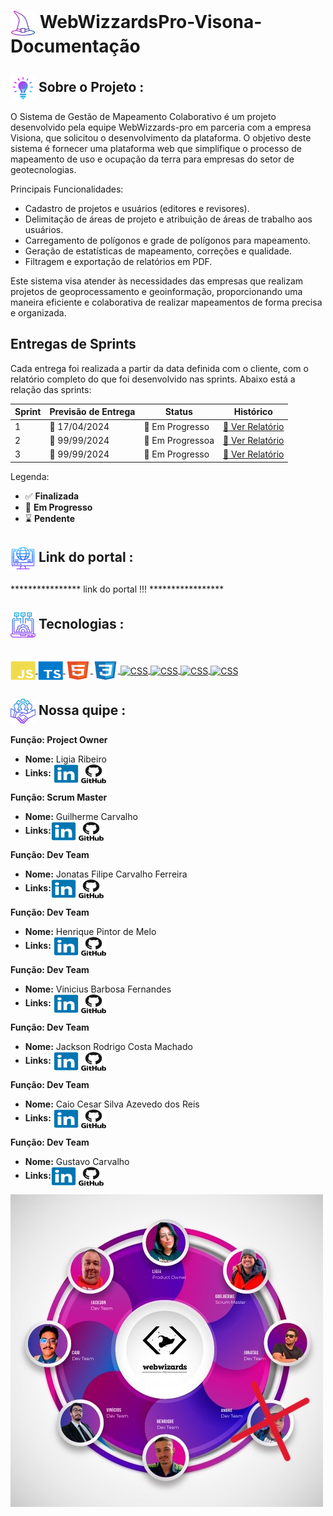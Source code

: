 
<div>
<h1>
<img style="vertical-align: middle" alt="WW" height="40" width="40" src="./icon/chapeu-de-bruxa.png"> WebWizzardsPro-Visona-Documentação
</h1>
</div>

<div>
<h2>
<img style="vertical-align: middle" alt="WW" height="40" width="40" src="./icon/lampada.png"> Sobre o Projeto : 
</h2>
<p>
O Sistema de Gestão de Mapeamento Colaborativo é um projeto desenvolvido pela equipe WebWizzards-pro em parceria com a empresa Visiona, que solicitou o desenvolvimento da plataforma. O objetivo deste sistema é fornecer uma plataforma web que simplifique o processo de mapeamento de uso e ocupação da terra para empresas do setor de geotecnologias.

Principais Funcionalidades:

- Cadastro de projetos e usuários (editores e revisores).
- Delimitação de áreas de projeto e atribuição de áreas de trabalho aos usuários.
- Carregamento de polígonos e grade de polígonos para mapeamento.
- Geração de estatísticas de mapeamento, correções e qualidade.
- Filtragem e exportação de relatórios em PDF.

Este sistema visa atender às necessidades das empresas que realizam projetos de geoprocessamento e geoinformação, proporcionando uma maneira eficiente e colaborativa de realizar mapeamentos de forma precisa e organizada. 
</p>
</div>

<h2> Entregas de Sprints </h2>

Cada entrega foi realizada a partir da data definida com o cliente, com o relatório completo do que foi desenvolvido nas sprints. Abaixo está a relação das sprints:

| Sprint | Previsão de Entrega | Status | Histórico |
| ------ | -------------------- | ------ | --------- |
|   1    | 📅 17/04/2024        | :construction: Em Progresso | [:round_pushpin: Ver Relatório](./Sprint01.md  ) |
|   2    | 📅 99/99/2024       | :construction: Em Progressoa | [:round_pushpin: Ver Relatório](./Sprint02.md) |
|   3    | 📅 99/99/2024       | :construction: Em Progresso | [:round_pushpin: Ver Relatório](./Sprint03.md) |

Legenda:
- :white_check_mark: **Finalizada**
- :construction: **Em Progresso**
- :hourglass: **Pendente**


<div>
<h2>

<img style="vertical-align: middle" alt="WW" height="40" width="40" src="./icon/navegador-da-web.png"> Link do portal :

</h2>
****************  link do portal !!!  *****************
</div>

<div>
<h2>

<img style="vertical-align: middle" alt="WW" height="40" width="40" src="./icon/tecnologia.png"> Tecnologias :

</h2>
</div>


 <div>
 <br>
  <a href="https://www.javascript.com/"> <img align="center" alt="Js" height="30" width="40" src="https://raw.githubusercontent.com/devicons/devicon/master/icons/javascript/javascript-plain.svg">
  </a>
  <a href="https://www.typescriptlang.org/"><img align="center" alt="Ts" height="30" width="40" src="https://raw.githubusercontent.com/devicons/devicon/master/icons/typescript/typescript-plain.svg">
  <a>
  <a href="https://html.com/"><img align="center" alt="HTML" height="30" width="40" src="https://raw.githubusercontent.com/devicons/devicon/master/icons/html5/html5-original.svg">
  </a>
  <a href="https://css3.com/"><img align="center" alt="CSS" height="30" width="40" src="https://raw.githubusercontent.com/devicons/devicon/master/icons/css3/css3-original.svg">
  </a>
    <a href=""><img align="center" alt="CSS" height="30" width="40" src="">
  </a>
    <a href=""><img align="center" alt="CSS" height="30" width="40" src="">
  </a>
    <a href=""><img align="center" alt="CSS" height="30" width="40" src="">
  </a>
    <a href=""><img align="center" alt="CSS" height="30" width="40" src="">
  </a>
  
  </div>

<div>
<h2>
<img style="vertical-align: middle" alt="WW" height="40" width="40" src="./icon/equipe.png"> Nossa quipe :
</h2>
 
**Função: Project Owner**
- **Nome:** Ligia Ribeiro
- **Links:** <a href="https://www.linkedin.com/in/liribeiro/"><img align="center" alt="Linkedin" height="30" width="40" src="https://github.com/devicons/devicon/blob/master/icons/linkedin/linkedin-original.svg"></a>
             <a href="https://github.com/ligribeiro"><img align="center" alt="Github" height="30" width="40" src="https://github.com/devicons/devicon/blob/master/icons/github/github-original-wordmark.svg"></a>

**Função: Scrum Master**
- **Nome:** Guilherme Carvalho
- **Links:**<a href="https://www.linkedin.com/in/guilherme-carvalho-1b8b08156/"><img align="center" alt="Linkedin" height="30" width="40" src="https://github.com/devicons/devicon/blob/master/icons/linkedin/linkedin-original.svg"></a>
            <a href="https://github.com/cGuilhermec"><img align="center" alt="Github" height="30" width="40" src="https://github.com/devicons/devicon/blob/master/icons/github/github-original-wordmark.svg"></a>
  
**Função: Dev Team**
- **Nome:** Jonatas Filipe Carvalho Ferreira
- **Links:**<a href="https://www.linkedin.com/in/jonatas-filipe-aa4534165/"><img align="center" alt="Linkedin" height="30" width="40" src="https://github.com/devicons/devicon/blob/master/icons/linkedin/linkedin-original.svg"></a>
            <a href="https://github.com/filipejonatas"><img align="center" alt="Github" height="30" width="40" src="https://github.com/devicons/devicon/blob/master/icons/github/github-original-wordmark.svg"></a>

**Função: Dev Team**
- **Nome:** Henrique Pintor de Melo
- **Links:** <a href="https://www.linkedin.com/in/henrique-pintor-92448a28b/"><img align="center" alt="Linkedin" height="30" width="40" src="https://github.com/devicons/devicon/blob/master/icons/linkedin/linkedin-original.svg"></a>
             <a href="https://github.com/HenriquePmelo"><img align="center" alt="Github" height="30" width="40" src="https://github.com/devicons/devicon/blob/master/icons/github/github-original-wordmark.svg"></a>

**Função: Dev Team**
- **Nome:** Vinicius Barbosa Fernandes
- **Links:** <a href="https://www.linkedin.com/in/vinicius-fernandes-6088a323b/"><img align="center" alt="Linkedin" height="30" width="40" src="https://github.com/devicons/devicon/blob/master/icons/linkedin/linkedin-original.svg"></a>
             <a href="https://github.com/Viniciusfernandes2"><img align="center" alt="Github" height="30" width="40" src="https://github.com/devicons/devicon/blob/master/icons/github/github-original-wordmark.svg"></a>

**Função: Dev Team**
- **Nome:** Jackson Rodrigo Costa Machado
- **Links:** <a href="https://www.linkedin.com/in/jackson-rodrigo-costa-machado-b636a84a/"><img align="center" alt="Linkedin" height="30" width="40" src="https://github.com/devicons/devicon/blob/master/icons/linkedin/linkedin-original.svg"></a>
             <a href="https://github.com/jacksonrcmachado"><img align="center" alt="Github" height="30" width="40" src="https://github.com/devicons/devicon/blob/master/icons/github/github-original-wordmark.svg"></a>

**Função: Dev Team**
- **Nome:** Caio Cesar Silva Azevedo dos Reis
- **Links:** <a href="https://www.linkedin.com/in/caio-azevedo-dev/"><img align="center" alt="Linkedin" height="30" width="40" src="https://github.com/devicons/devicon/blob/master/icons/linkedin/linkedin-original.svg"></a>
             <a href="https://github.com/CaiooAzevedoo"><img align="center" alt="Github" height="30" width="40" src="https://github.com/devicons/devicon/blob/master/icons/github/github-original-wordmark.svg"></a>

**Função: Dev Team**
- **Nome:** Gustavo Carvalho
- **Links:**<a href="https://www.linkedin.com/in/gustavo-carvalho-73663514a/"><img align="center" alt="Linkedin" height="30" width="40" src="https://github.com/devicons/devicon/blob/master/icons/linkedin/linkedin-original.svg"></a>
            <a href="https://github.com/xgustavu"><img align="center" alt="Github" height="30" width="40" src="https://github.com/devicons/devicon/blob/master/icons/github/github-original-wordmark.svg"></a>

<img style="vertical-align: middle" alt="WW" src="./icon/equipePhoto.jpg">

</div>
